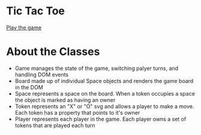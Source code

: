 # Tic Tac Toe
[Play the game](https://bootcamp-fs07.github.io/adrian-rojas-practice-3/)
# About the Classes
- Game manages the state of the game, switching palyer turns, and handling DOM events
- Board made up of individual Space objects and renders the game board in the DOM
- Space represents a space on the board. When a token occupies a space the object is marked as having an owner
- Token represents an "X" or "O" svg and allows a player to make a move. Each token has a property that points to it's owner
- Player represents each player in the game. Each player owns a set of tokens that are played each turn
